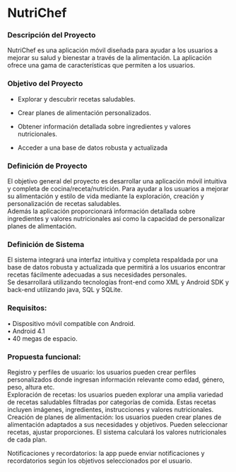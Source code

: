 # NutriChef

### Descripción del Proyecto

NutriChef es una aplicación móvil diseñada para ayudar a los usuarios a mejorar su salud y bienestar a través de la alimentación. La aplicación ofrece una gama de características que permiten a los usuarios.

### Objetivo del Proyecto

-   Explorar y descubrir recetas saludables.
    
-   Crear planes de alimentación personalizados.
    
-   Obtener información detallada sobre ingredientes y valores nutricionales.
    
-   Acceder a una base de datos robusta y actualizada

### Definición de Proyecto

El objetivo general del proyecto es desarrollar una aplicación móvil intuitiva y completa de cocina/receta/nutrición. Para ayudar a los usuarios a mejorar su alimentación y estilo de vida mediante la exploración, creación y personalización de recetas saludables.  
Además la aplicación proporcionará información detallada sobre ingredientes y valores nutricionales asi como la capacidad de personalizar planes de alimentación.

### Definición de Sistema

El sistema integrará una interfaz intuitiva y completa respaldada por una base de datos robusta y actualizada que permitirá a los usuarios encontrar recetas fácilmente adecuadas a sus necesidades personales.  
Se desarrollará utilizando tecnologías front-end como XML y Android SDK y back-end utilizando java, SQL y SQLite.

### Requisitos:  

• Dispositivo móvil compatible con Android.  
• Android 4.1  
• 40 megas de espacio.

### Propuesta funcional:

Registro y perfiles de usuario: los usuarios pueden crear perfiles personalizados donde ingresan información relevante como edad, género, peso, altura etc.  
Exploración de recetas: los usuarios pueden explorar una amplia variedad de recetas saludables filtradas por categorías de comida. Estas recetas incluyen imágenes, ingredientes, instrucciones y valores nutricionales.  
Creación de planes de alimentación: los usuarios pueden crear planes de alimentación adaptados a sus necesidades y objetivos. Pueden seleccionar recetas, ajustar proporciones. El sistema calculará los valores nutricionales de cada plan.

Notificaciones y recordatorios: la app puede enviar notificaciones y recordatorios según los objetivos seleccionados por el usuario.

